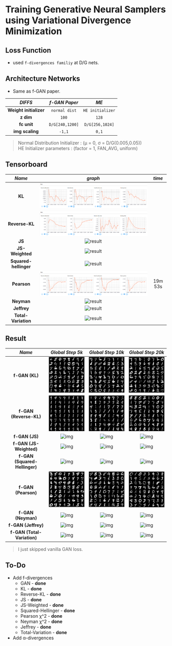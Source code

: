 # Training Generative Neural Samplers using Variational Divergence Minimization

## Loss Function

* used ``f-divergences familiy`` at D/G nets.

## Architecture Networks

* Same as f-GAN paper.

*DIFFS* | *f-GAN Paper* | *ME*  |
 :---:  |     :---:      | :---: |
 **Weight initializer** | ``normal dist`` | ``HE initializer`` |
 **z dim** | ``100`` | ``128`` |
 **fc unit** | ``D/G[240,1200]`` | ``D/G[256,1024]`` |
 **img scaling** | ``-1,1`` | ``0,1`` |
 
> Normal Distribution Initializer : (µ = 0, σ = D/G(0.005,0.05)) <br/>
> HE Initializer parameters       : (factor = 1, FAN_AVG, uniform)

## Tensorboard

*Name* | *graph* | *time*
:---: | :---: | :---:
**KL** | ![result](./tb/kl_tb.png) |
**Reverse-KL** | ![result](./tb/reverse-kl_tb.png) |
**JS** | ![result](./tb/js_tb.png) |
**JS-Weighted** | ![result](./tb/js-weighted_tb.png) |
**Squared-hellinger** | ![result](./tb/squared-hellinger_tb.png) |
**Pearson** | ![result](./tb/pearson_tb.png) | 19m 53s
**Neyman** | ![result](./tb/neyman_tb.png) |
**Jeffrey** | ![result](./tb/jeffrey_tb.png) |
**Total-Variation** | ![result](./tb/total-variation_tb.png) |

## Result

*Name* | *Global Step 5k* | *Global Step 10k* | *Global Step 20k*
:---: | :---: | :---: | :---:
**f-GAN (KL)**                 | ![img](./gen_img/KL/train_5000.png) | ![img](./gen_img/KL/train_10000.png) | ![img](./gen_img/KL/train_20000.png)
**f-GAN (Reverse-KL)**         | ![img](./gen_img/Reverse-KL/train_5000.png) | ![img](./gen_img/Reverse-KL/train_10000.png) | ![img](./gen_img/Reverse-KL/train_20000.png)
**f-GAN (JS)**                 | ![img](./gen_img/JS/train_5000.png) | ![img](./gen_img/JS/train_10000.png) | ![img](./gen_img/JS/train_20000.png)
**f-GAN (JS-Weighted)**        | ![img](./gen_img/JS-Weighted/train_5000.png) | ![img](./gen_img/JS-Weighted/train_10000.png) | ![img](./gen_img/JS-Weighted/train_20000.png)
**f-GAN (Squared-Hellinger)**  | ![img](./gen_img/Squared-Hellinger/train_5000.png) | ![img](./gen_img/Squared-Hellinger/train_10000.png) | ![img](./gen_img/Squared-Hellinger/train_20000.png)
**f-GAN (Pearson)**            | ![img](./gen_img/Pearson/train_5000.png) | ![img](./gen_img/Pearson/train_10000.png) | ![img](./gen_img/Pearson/train_20000.png)
**f-GAN (Neyman)**             | ![img](./gen_img/Neyman/train_5000.png) | ![img](./gen_img/Neyman/train_10000.png) | ![img](./gen_img/Neyman/train_20000.png)
**f-GAN (Jeffrey)**            | ![img](./gen_img/Jeffrey/train_5000.png) | ![img](./gen_img/Jeffrey/train_10000.png) | ![img](./gen_img/Jeffrey/train_20000.png)
**f-GAN (Total-Variation)**    | ![img](./gen_img/Total-Variation/train_5000.png) | ![img](./gen_img/Total-Variation/train_10000.png) | ![img](./gen_img/Total-Variation/train_20000.png)

> I just skipped vanilla GAN loss.

## To-Do
* Add f-divergences
  * GAN - **done**
  * KL - **done**
  * Reverse-KL - **done**
  * JS - **done**
  * JS-Weighted - **done**
  * Squared-Hellinger - **done**
  * Pearson χ^2 - **done**
  * Neyman χ^2 - **done**
  * Jeffrey - **done**
  * Total-Variation - **done**
* Add α-divergences